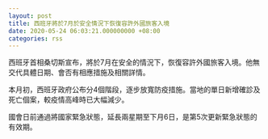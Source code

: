 ```yaml
---
layout: post
title: 西班牙將於7月於安全情況下恢復容許外國旅客入境
date: 2020-05-24 06:03:21.000000000 +08:00
categories: rss
---
```


西班牙首相桑切斯宣布，將於7月在安全的情況下，恢復容許外國旅客入境。他無交代具體日期、會否有相應措施及相關詳情。

本月初，西班牙政府公布分4個階段，逐步放寬防疫措施。當地的單日新增確診及死亡個案，較疫情高峰時已大幅減少。

國會日前通過將國家緊急狀態，延長兩星期至下月6日，是第5次更新緊急狀態的有效期。
